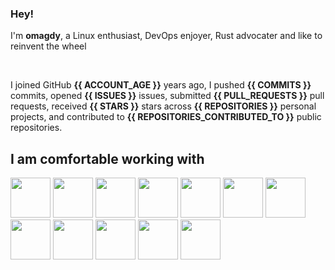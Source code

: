 ### Hey!

I'm **omagdy**, a Linux enthusiast, DevOps enjoyer, Rust advocater and like to reinvent the wheel

<br>

I joined GitHub **{{ ACCOUNT_AGE }}** years ago, I pushed **{{ COMMITS }}** commits, opened **{{ ISSUES }}** issues, submitted **{{ PULL_REQUESTS }}** pull requests, received **{{ STARS }}** stars across **{{ REPOSITORIES }}** personal projects, and contributed to **{{ REPOSITORIES_CONTRIBUTED_TO }}** public repositories.

## I am comfortable working with

<img width="64" height="64" src="https://github.com/omagdy7/omagdy7/assets/99906646/f2c18c5b-6489-4424-af84-e335ff9725e8">
<img width="64" height="64" src="https://github.com/omagdy7/omagdy7/assets/99906646/836d16cd-b34b-41a1-b9d4-4b1418670a7e">
<img width="64" height="64" src="https://github.com/omagdy7/omagdy7/assets/99906646/64bd0080-1d1b-44b8-a53d-4af1b556182b">
<img width="64" height="64" src="https://github.com/omagdy7/omagdy7/assets/99906646/cf7b5d51-a247-4fcd-b276-840e494cde02">
<img width="64" height="64" src="https://github.com/omagdy7/omagdy7/assets/99906646/ca5bda30-64e5-494f-9381-fe0b3bcf6ffd">
<img width="64" height="64" src="https://github.com/omagdy7/omagdy7/assets/99906646/88d5ecd7-830a-4f56-8a5e-7cb80ca934e1">
<img width="64" height="64" src="https://github.com/omagdy7/omagdy7/assets/99906646/34c6dc83-0ba7-42e8-8159-f2472882241f">
<img width="64" height="64" src="https://github.com/omagdy7/omagdy7/assets/99906646/76a71767-923d-4c58-9ac5-105c2a15563e">
<img width="64" height="64" src="https://github.com/omagdy7/omagdy7/assets/99906646/2b558328-6e4e-4790-bdb5-02458d83b705">
<img width="64" height="64" src="https://github.com/omagdy7/omagdy7/assets/99906646/6b461831-3131-4b56-af9d-dc1622aa3cdb">
<img width="64" height="64" src="https://github.com/omagdy7/omagdy7/assets/99906646/2a0667f7-138f-473c-be57-fddacdb12336">
<img width="64" height="64" src="https://github.com/omagdy7/omagdy7/assets/99906646/dd58a748-8e6a-4827-aa2d-4fb7169e448f">
<br> 
